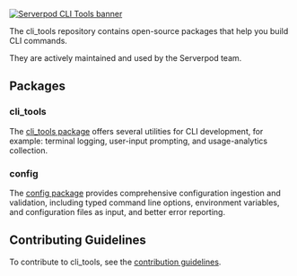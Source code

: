 [![Serverpod CLI Tools banner](https://github.com/vlidholt/cli_tools/raw/main/misc/images/banner-cli-tools.jpg)](https://github.com/serverpod/serverpod)

The cli_tools repository contains open-source packages that help you build CLI commands.  

They are actively maintained and used by the Serverpod team.

## Packages

### cli_tools

The [cli_tools package](packages/cli_tools/README.md) offers several utilities for CLI development, for example: terminal logging, user-input prompting, and usage-analytics collection.

### config

The [config package](packages/config/README.md) provides comprehensive
configuration ingestion and validation, including typed command line options,
environment variables, and configuration files as input, and better error
reporting.


## Contributing Guidelines

To contribute to cli_tools, see the [contribution guidelines](CONTRIBUTING.md).
